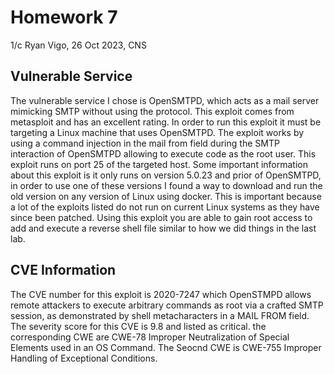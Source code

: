 # Homework 7
1/c Ryan Vigo, 26 Oct 2023, CNS
## Vulnerable Service
The vulnerable service I chose is OpenSMTPD, which acts as a mail server mimicking SMTP without using the protocol. This exploit comes from metasploit and has an excellent rating. In order to run this exploit it must be targeting a Linux machine that uses OpenSMTPD. The exploit works by using a command injection in the mail from field during the SMTP interaction of OpenSMTPD allowing to execute code as the root user. This exploit runs on port 25 of the targeted host. Some important information about this exploit is it only runs on version 5.0.23 and prior of OpenSMTPD, in order to use one of these versions I found a way to download and run the old version on any version of Linux using docker. This is important because a lot of the exploits listed do not run on current Linux systems as they have since been patched. Using this exploit you are able to gain root access to add and execute a reverse shell file similar to how we did things in the last lab.
## CVE Information
The CVE number for this exploit is 2020-7247 which OpenSTMPD allows remote attackers to execute arbitrary commands as root via a crafted SMTP session, as demonstrated by shell metacharacters in a MAIL FROM field. The severity score for this CVE is 9.8 and listed as critical. the corresponding CWE are CWE-78 Improper Neutralization of Special Elements used in an OS Command. The Seocnd CWE is CWE-755 Improper Handling of Exceptional Conditions.

